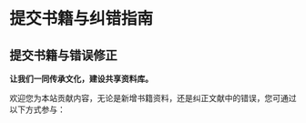 # 提交书籍与纠错指南

## 提交书籍与错误修正

**让我们一同传承文化，建设共享资料库。**

欢迎您为本站贡献内容，无论是新增书籍资料，还是纠正文献中的错误，您可通过以下方式参与：

<Links
  :grid="3"
  :items="[
    {
      icon: { icon: 'material-symbols:error-outline', color: 'var(--vp-c-text-1)' },
      name: '提交 Issue',
      desc: '欢迎报告 bug 或提出功能请求，帮助我改进本站。',
      link: 'https://github.com/let-fate/book/issues/new'
    },
    {
      icon: { icon: 'material-symbols:fork-right', color: 'var(--vp-c-text-1)' },
      name: 'Fork & 提交 PR',
      desc: '欢迎复制仓库并发起 PR，贡献书籍资料或纠正文献中的错误。',
      link: 'https://github.com/let-fate/book/fork'
    },
    {
      icon: { icon: 'material-symbols:mail-outline', color: 'var(--vp-c-text-1)' },
      name: '通过邮件提交建议',
      desc: '如不便使用 GitHub，您可通过邮件提交建议与我联系。',
      link: 'mailto:coaixy@qq.com'
    }
  ]"
/>
